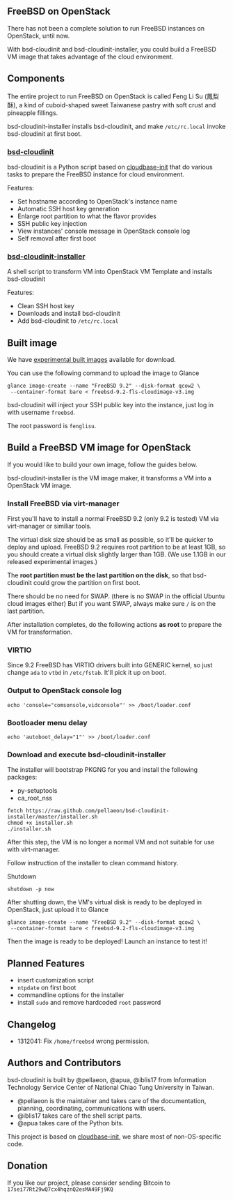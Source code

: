 ## FreeBSD on OpenStack
There has not been a complete solution to run FreeBSD instances on OpenStack, until now.

With bsd-cloudinit and bsd-cloudinit-installer, you could build a FreeBSD VM image that takes advantage of the cloud environment.

## Components
The entire project to run FreeBSD on OpenStack is called Feng Li Su (鳳梨酥), a kind of cuboid-shaped sweet Taiwanese pastry with soft crust and pineapple fillings.

bsd-cloudinit-installer installs bsd-cloudinit, and make `/etc/rc.local` invoke bsd-cloudinit at first boot.
### [bsd-cloudinit](https://github.com/pellaeon/bsd-cloudinit)
bsd-cloudinit is a Python script based on [cloudbase-init](https://github.com/cloudbase/cloudbase-init/) that do various tasks to prepare the FreeBSD instance for cloud environment.

Features:
* Set hostname according to OpenStack's instance name
* Automatic SSH host key generation
* Enlarge root partition to what the flavor provides
* SSH public key injection
* View instances' console message in OpenStack console log
* Self removal after first boot

### [bsd-cloudinit-installer](https://github.com/pellaeon/bsd-cloudinit-installer)
A shell script to transform VM into OpenStack VM Template and installs bsd-cloudinit

Features:
* Clean SSH host key
* Downloads and install bsd-cloudinit
* Add bsd-cloudinit to `/etc/rc.local`

## Built image
We have [experimental built images](http://images.openstack.nctu.edu.tw/bsd-cloudinit/) available for download.

You can use the following command to upload the image to Glance

    glance image-create --name "FreeBSD 9.2" --disk-format qcow2 \
     --container-format bare < freebsd-9.2-fls-cloudimage-v3.img

bsd-cloudinit will inject your SSH public key into the instance, just log in with username `freebsd`.

The root password is `fenglisu`.

## Build a FreeBSD VM image for OpenStack
If you would like to build your own image, follow the guides below.

bsd-cloudinit-installer is the VM image maker, it transforms a VM into a OpenStack VM image.

### Install FreeBSD via virt-manager
First you'll have to install a normal FreeBSD 9.2 (only 9.2 is tested) VM via virt-manager or similiar tools.

The virtual disk size should be as small as possible, so it'll be quicker to deploy and upload. FreeBSD 9.2 requires root partition to be at least 1GB, so you should create a virtual disk slightly larger than 1GB. (We use 1.1GB in our released experimental images.)

The **root partition must be the last partition on the disk**, so that bsd-cloudinit could grow the partition on first boot.

There should be no need for SWAP. (there is no SWAP in the official Ubuntu cloud images either) But if you want SWAP, always make sure `/` is on the last partition.

After installation completes, do the following actions **as root** to prepare the VM for transformation.

### VIRTIO
Since 9.2 FreeBSD has VIRTIO drivers built into GENERIC kernel, so just change `ada` to `vtbd` in `/etc/fstab`. It'll pick it up on boot.

### Output to OpenStack console log
    echo 'console="comsonsole,vidconsole"' >> /boot/loader.conf
### Bootloader menu delay
    echo 'autoboot_delay="1"' >> /boot/loader.conf
### Download and execute bsd-cloudinit-installer

The installer will bootstrap PKGNG for you and install the following packages:

* py-setuptools
* ca_root_nss

```
fetch https://raw.github.com/pellaeon/bsd-cloudinit-installer/master/installer.sh
chmod +x installer.sh
./installer.sh
```

After this step, the VM is no longer a normal VM and not suitable for use with virt-manager.

Follow instruction of the installer to clean command history.

Shutdown

    shutdown -p now

After shutting down, the VM's virtual disk is ready to be deployed in OpenStack, just upload it to Glance

    glance image-create --name "FreeBSD 9.2" --disk-format qcow2 \
     --container-format bare < freebsd-9.2-fls-cloudimage-v3.img

Then the image is ready to be deployed! Launch an instance to test it!

## Planned Features
* insert customization script
* `ntpdate` on first boot
* commandline options for the installer
* install `sudo` and remove hardcoded `root` password

## Changelog
* 1312041: Fix `/home/freebsd` wrong permission.

## Authors and Contributors
bsd-cloudinit is built by @pellaeon, @apua, @iblis17 from Information Technology Service Center
 of National Chiao Tung University in Taiwan.

* @pellaeon is the maintainer and takes care of the documentation, planning, coordinating, communications with users.
* @iblis17 takes care of the shell script parts.
* @apua takes care of the Python bits.

This project is based on [cloudbase-init](https://github.com/cloudbase/cloudbase-init), we share most of non-OS-specific code.
## Donation
If you like our project, please consider sending Bitcoin to `17sei77Rt29wQ7cx4hqznQ2esMA49Fj9KQ`
